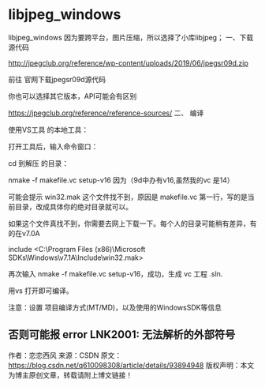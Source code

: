 # libjpeg_windows
libjpeg_windows
因为要跨平台，图片压缩，所以选择了小库libjpeg；
一、下载源代码

http://jpegclub.org/reference/wp-content/uploads/2019/06/jpegsr09d.zip

前往 官网下载jpegsr09d源代码

你也可以选择其它版本，API可能会有区别

https://jpegclub.org/reference/reference-sources/
二、 编译

使用VS工具 的本地工具：

打开工具后，输入命令窗口：

cd 到解压 的目录：

nmake -f makefile.vc setup-v16 因为（9d中办有v16,虽然我的vc 是14）

可能会提示 win32.mak 这个文件找不到，原因是 makefile.vc 第一行，写的是当前目录，改成具体你的绝对目录就可以。

如果这个文件真找不到，你需要去网上下载一下。每个人的目录可能稍有差异，有的在v7.0A

include <C:\Program Files (x86)\Microsoft SDKs\Windows\v7.1A\Include\win32.mak>

再次输入 nmake -f makefile.vc setup-v16，成功，生成 vc 工程  .sln.

用vs 打开即可编译。

注意：设置 项目编译方式(MT/MD)，以及使用的WindowsSDK等信息

否则可能报 error LNK2001: 无法解析的外部符号
--------------------- 
作者：恋恋西风 
来源：CSDN 
原文：https://blog.csdn.net/q610098308/article/details/93894948 
版权声明：本文为博主原创文章，转载请附上博文链接！
